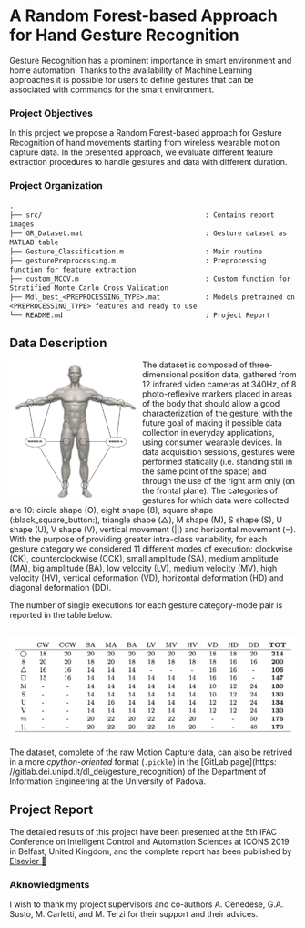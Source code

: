 # A Random Forest-based Approach for Hand Gesture Recognition
Gesture Recognition has a prominent importance in smart environment and home automation. Thanks to the availability of Machine Learning approaches it is possible for users to define gestures that can be associated with commands for the smart environment. 

### Project Objectives
In this project we propose a Random Forest-based approach for Gesture Recognition of hand movements starting from wireless wearable motion capture data. In the presented approach, we evaluate different feature extraction procedures to handle gestures and data with different duration.

### Project Organization
```
.
├── src/                                        : Contains report images
├── GR_Dataset.mat                              : Gesture dataset as MATLAB table
├── Gesture_Classification.m                    : Main routine
├── gesturePreprocessing.m                      : Preprocessing function for feature extraction
├── custom_MCCV.m                               : Custom function for Stratified Monte Carlo Cross Validation
├── Mdl_best_<PREPROCESSING_TYPE>.mat           : Models pretrained on <PREPROCESSING_TYPE> features and ready to use
└── README.md                                   : Project Report 
```

## Data Description
<img align="left" height="250" src="src/markers.png">
The dataset is composed of three-dimensional position data, gathered from 12 infrared video cameras at 340Hz, of 8 photo-reflexive markers placed in areas of the body that should allow a good characterization of the gesture, with the future goal of making it possible data collection in everyday applications, using consumer wearable devices. In data acquisition sessions, gestures were performed statically (i.e. standing still in the same point of the space) and through the use of the right arm only (on the frontal plane). The categories of gestures for which data were collected are 10: circle shape (O), eight shape (8), square shape (:black_square_button:), triangle shape (△), M shape (M), S shape (S), U shape (U), V shape (V), vertical movement (||) and horizontal movement (=). With the purpose of providing greater intra-class variability, for each gesture category we considered 11 different modes of execution: clockwise (CK), counterclockwise (CCK), small amplitude (SA), medium amplitude (MA), big amplitude (BA), low velocity (LV), medium velocity (MV), high velocity (HV), vertical deformation (VD), horizontal deformation (HD) and diagonal deformation (DD).

The number of single executions for each gesture category-mode pair is reported in the table below.
<p align="center">
 <br>
 <img src="src/gestures.png" width="600">
</p>

The dataset, complete of the raw Motion Capture data, can also be retrived in a more _cpython-oriented_ format (`.pickle`) in the [GitLab page](https: //gitlab.dei.unipd.it/dl_dei/gesture_recognition) of the Department of Information Engineering at the University of Padova.

## Project Report
The detailed results of this project have been presented at the 5th IFAC Conference on Intelligent Control and Automation Sciences at ICONS 2019 in Belfast, United Kingdom, and the complete report has been published by [Elsevier :memo:](https://www.sciencedirect.com/science/article/pii/S2405896319307591)

### Aknowledgments
I wish to thank my project supervisors and co-authors A. Cenedese, G.A. Susto, M. Carletti, and M. Terzi for their support and their advices.

